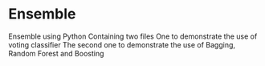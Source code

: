 # Ensemble
Ensemble using Python
Containing two files
One to demonstrate the use of voting classifier
The second one to demonstrate the use of Bagging, Random Forest and Boosting

